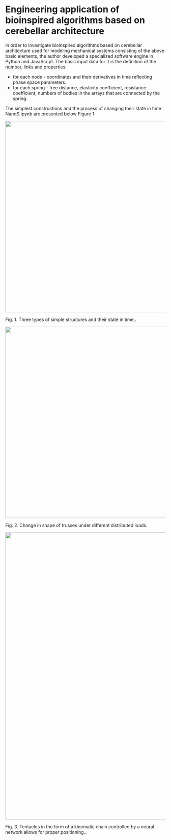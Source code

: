 # Engineering application of bioinspired algorithms based on cerebellar architecture

In order to investigate bioinspired algorithms based on cerebellar architecture used for modeling mechanical systems consisting of the above basic elements, the author developed a specialized software engine in Python and JavaScript.
The basic input data for it is the definition of the number, links and properties:
- for each node - coordinates and their derivatives in time reflecting phase space parameters.
- for each spring - free distance, elasticity coefficient, resistance coefficient, numbers of bodies in the arrays that are connected by the spring.
  
The simplest constructions and the process of changing their state in time NandS.ipynb are presented below Figure 1:
<p><img src="https://www.minfo.ru/different_imgs/NaS.gif" width="600"><figcaption>Fig. 1.	Three types of simple structures and their state in time..</figcaption></p>


<p><img src="https://www.minfo.ru/different_imgs/ferms.gif" width="600"><figcaption>Fig. 2.	Change in shape of trusses under different distributed loads.</figcaption></p>

<p><img src="https://www.minfo.ru/different_imgs/tentacle.gif" width="900"><figcaption>Fig. 3. Tentacles in the form of a kinematic chain controlled by a neural network allows for proper positioning..</figcaption></p>

